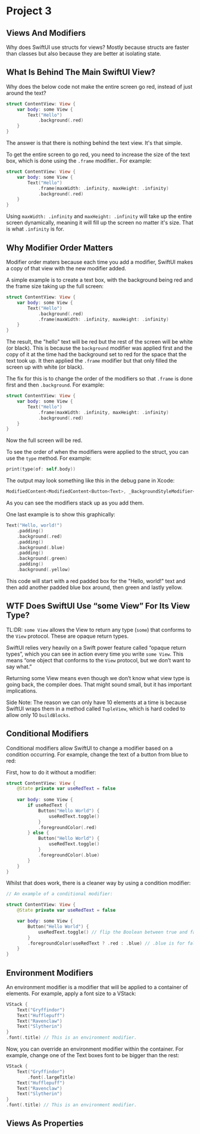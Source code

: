 # Project 3

## Views And Modifiers

Why does SwiftUI use structs for views? Mostly because structs are faster than classes but also because they are better at isolating state.

## What Is Behind The Main SwiftUI View?

Why does the below code not make the entire screen go red, instead of just around the text?

``` swift
struct ContentView: View {
    var body: some View {
        Text("Hello")
            .background(.red)
    }
} 
```

The answer is that there is nothing behind the text view. It's that simple.

To get the entire screen to go red, you need to increase the size of the text box, which is done using the `.frame` modifier.. For example:

``` swift
struct ContentView: View {
    var body: some View {
        Text("Hello")
            .frame(maxWidth: .infinity, maxHeight: .infinity)
            .background(.red)
    }
} 
```

Using `maxWidth: .infinity` and `maxHeight: .infinity` will take up the entire screen dynamically, meaning it will fill up the screen no matter it's size. That is what `.infinity` is for.

## Why Modifier Order Matters

Modifier order maters because each time you add a modifier, SwiftUI makes a copy of that view with the new modifier added.

A simple example is to create a text box, with the background being red and the frame size taking up the full screen:

``` swift
struct ContentView: View {
    var body: some View {
        Text("Hello")
            .background(.red)
            .frame(maxWidth: .infinity, maxHeight: .infinity) 
    }
}
```

The result, the "hello" text will be red but the rest of the screen will be white (or black). This is because the `background` modifier was applied first and the copy of it at the time had the background set to red for the space that the text took up. It then applied the `.frame` modifier but that only filled the screen up with white (or black).

The fix for this is to change the order of the modifiers so that `.frame` is done first and then `.background`. For example:

``` swift
struct ContentView: View {
    var body: some View {
        Text("Hello")
            .frame(maxWidth: .infinity, maxHeight: .infinity)
            .background(.red)
    }
}
```

Now the full screen will be red.

To see the order of when the modifiers were applied to the struct, you can use the `type` method. For example:

``` swift
print(type(of: self.body))
```

The output may look something like this in the debug pane in Xcode:

``` swift
ModifiedContent<ModifiedContent<Button<Text>, _BackgroundStyleModifier<Color>>, _FrameLayout>
```

As you can see the modifiers stack up as you add them.

One last example is to show this graphically:

``` swift
Text("Hello, world!")
    .padding()
    .background(.red)
    .padding()
    .background(.blue)
    .padding()
    .background(.green)
    .padding()
    .background(.yellow)
```

This code will start with a red padded box for the "Hello, world!" text and then add another padded blue box around, then green and lastly yellow.

## WTF Does SwiftUI Use “some View” For Its View Type?

TL:DR: `some View` allows the View to return any type (`some`) that conforms to the `View` protocol. These are opaque return types.

SwiftUI relies very heavily on a Swift power feature called “opaque return types”, which you can see in action every time you write `some View`. This means “one object that conforms to the `View` protocol, but we don’t want to say what.”

Returning some View means even though we don’t know what view type is going back, the compiler does. That might sound small, but it has important implications.

Side Note: The reason we can only have 10 elements at a time is because SwiftUI wraps them in a method called `TupleView`, which is hard coded to allow only 10 `buildBlocks`.

## Conditional Modifiers

Conditional modifiers allow SwiftUI to change a modifier based on a condition occurring. For example, change the text of a button from blue to red:

First, how to do it without a modifier:

``` swift
struct ContentView: View {
    @State private var useRedText = false
    
    var body: some View {
        if useRedText {
            Button("Hello World") {
                useRedText.toggle()
            }
            .foregroundColor(.red)
        } else {
            Button("Hello World") {
                useRedText.toggle()
            }
            .foregroundColor(.blue)
        }
    }
}
```

Whilst that does work, there is a cleaner way by using a condition modifier:

``` swift
// An example of a conditional modifier:

struct ContentView: View {
    @State private var useRedText = false

    var body: some View {
        Button("Hello World") {
            useRedText.toggle() // flip the Boolean between true and false            
        }
        .foregroundColor(useRedText ? .red : .blue) // .blue is for false, .red is for true
    }
}
```

## Environment Modifiers

An environment modifier is a modifier that will be applied to a container of elements. For example, apply a font size to a VStack:

``` swift
VStack {
    Text("Gryffindor")
    Text("Hufflepuff")
    Text("Ravenclaw")
    Text("Slytherin")
}
.font(.title) // This is an environment modifier.
```

Now, you can override an environment modifier within the container. For example, change one of the Text boxes font to be bigger than the rest:

``` swift
VStack {
    Text("Gryffindor")
        .font(.largeTitle)
    Text("Hufflepuff")
    Text("Ravenclaw")
    Text("Slytherin")
}
.font(.title) // This is an environment modifier.
```

## Views As Properties